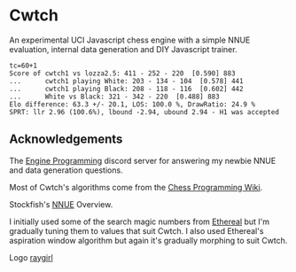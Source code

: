 # Cwtch
An experimental UCI Javascript chess engine with a simple NNUE evaluation, internal data generation and DIY Javascript trainer.
```
tc=60+1
Score of cwtch1 vs lozza2.5: 411 - 252 - 220  [0.590] 883
...      cwtch1 playing White: 203 - 134 - 104  [0.578] 441
...      cwtch1 playing Black: 208 - 118 - 116  [0.602] 442
...      White vs Black: 321 - 342 - 220  [0.488] 883
Elo difference: 63.3 +/- 20.1, LOS: 100.0 %, DrawRatio: 24.9 %
SPRT: llr 2.96 (100.6%), lbound -2.94, ubound 2.94 - H1 was accepted
```
## Acknowledgements
The [Engine Programming](https://discord.com/invite/F6W6mMsTGN) discord server for answering my newbie NNUE and data generation questions.

Most of Cwtch's algorithms come from the [Chess Programming Wiki](https://www.chessprogramming.org). 

Stockfish's [NNUE](https://github.com/official-stockfish/nnue-pytorch/blob/master/docs/nnue.md) Overview.

I initially used some of the search magic numbers from [Ethereal](https://github.com/AndyGrant/Ethereal) but I'm gradually tuning them to values that suit Cwtch. I also used Ethereal's aspiration window algorithm but again it's gradually morphing to suit Cwtch. 

Logo [raygirl](https://www.deviantart.com/raygirl)
